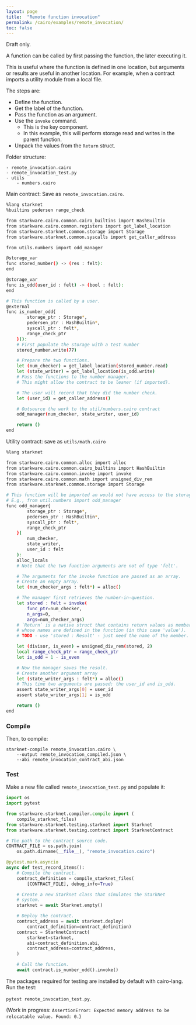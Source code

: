 ```yaml
---
layout: page
title:  "Remote function invocation"
permalink: /cairo/examples/remote_invocation/
toc: false
---
```


Draft only.

A function can be called by first passing the function, the later executing it.

This is useful where the function is defined in one location, but arguments or results are
useful in another location. For example, when a contract imports a utility module from
a local file.

The steps are:

- Define the function.
- Get the label of the function.
- Pass the function as an argument.
- Use the `invoke` command.
    - This is the key component.
    - In this example, this will perform storage read and writes
    in the parent function.
- Unpack the values from the `Return` struct.

Folder structure:

    - remote_invocation.cairo
    - remote_invocation_test.py
    - utils
        - numbers.cairo

Main contract: Save as `remote_invocation.cairo`.
```sh
%lang starknet
%builtins pedersen range_check

from starkware.cairo.common.cairo_builtins import HashBuiltin
from starkware.cairo.common.registers import get_label_location
from starkware.starknet.common.storage import Storage
from starkware.starknet.common.syscalls import get_caller_address

from utils.numbers import odd_manager

@storage_var
func stored_number() -> (res : felt):
end

@storage_var
func is_odd(user_id : felt) -> (bool : felt):
end

# This function is called by a user.
@external
func is_number_odd{
        storage_ptr : Storage*,
        pedersen_ptr : HashBuiltin*,
        syscall_ptr : felt*,
        range_check_ptr
    }():
    # First populate the storage with a test number
    stored_number.write(77)

    # Prepare the two functions.
    let (num_checker) = get_label_location(stored_number.read)
    let (state_writer) = get_label_location(is_odd.write)
    # Pass the functions to the number manager.
    # This might allow the contract to be leaner (if imported).

    # The user will record that they did the number check.
    let (user_id) = get_caller_address()

    # Outsource the work to the util/numbers.cairo contract
    odd_manager(num_checker, state_writer, user_id)

    return ()
end

```


Utility contract: save as `utils/math.cairo`
```sh
%lang starknet

from starkware.cairo.common.alloc import alloc
from starkware.cairo.common.cairo_builtins import HashBuiltin
from starkware.cairo.common.invoke import invoke
from starkware.cairo.common.math import unsigned_div_rem
from starkware.starknet.common.storage import Storage

# This function will be imported an would not have access to the storage.
# E.g., from util.numbers import odd_manager
func odd_manager{
        storage_ptr : Storage*,
        pedersen_ptr : HashBuiltin*,
        syscall_ptr : felt*,
        range_check_ptr
    }(
        num_checker,
        state_writer,
        user_id : felt
    ):
    alloc_locals
    # Note that the two function arguments are not of type 'felt'.

    # The arguments for the invoke function are passed as an array.
    # Create an empty array.
    let (num_checker_args : felt*) = alloc()

    # The manager first retrieves the number-in-question.
    let stored : felt = invoke(
        func_ptr=num_checker,
        n_args=0,
        args=num_checker_args)
    # `Return` is a native struct that contains return values as members
    # whose names are defined in the function (in this case 'value').
    # TODO - use 'stored : Result' - just need the name of the member.

    let (divisor, is_even) = unsigned_div_rem(stored, 2)
    local range_check_ptr = range_check_ptr
    let is_odd = 1 - is_even

    # Now the manager saves the result.
    # Create another argument array
    let (state_writer_args : felt*) = alloc()
    # This time two arguments are passed: the user_id and is_odd.
    assert state_writer_args[0] = user_id
    assert state_writer_args[1] = is_odd

    return ()
end
```

### Compile

Then, to compile:
```
starknet-compile remote_invocation.cairo \
    --output remote_invocation_compiled.json \
    --abi remote_invocation_contract_abi.json
```

### Test

Make a new file called `remote_invocation_test.py` and populate it:

```py
import os
import pytest

from starkware.starknet.compiler.compile import (
    compile_starknet_files)
from starkware.starknet.testing.starknet import Starknet
from starkware.starknet.testing.contract import StarknetContract

# The path to the contract source code.
CONTRACT_FILE = os.path.join(
    os.path.dirname(__file__), "remote_invocation.cairo")

@pytest.mark.asyncio
async def test_record_items():
    # Compile the contract.
    contract_definition = compile_starknet_files(
        [CONTRACT_FILE], debug_info=True)

    # Create a new Starknet class that simulates the StarkNet
    # system.
    starknet = await Starknet.empty()

    # Deploy the contract.
    contract_address = await starknet.deploy(
        contract_definition=contract_definition)
    contract = StarknetContract(
        starknet=starknet,
        abi=contract_definition.abi,
        contract_address=contract_address,
    )

    # Call the function.
    await contract.is_number_odd().invoke()

```

The packages required for testing are installed by default with cairo-lang.
Run the test:

`pytest remote_invocation_test.py`.

(Work in progress: `AssertionError: Expected memory address to be relocatable value. Found: 0.`)